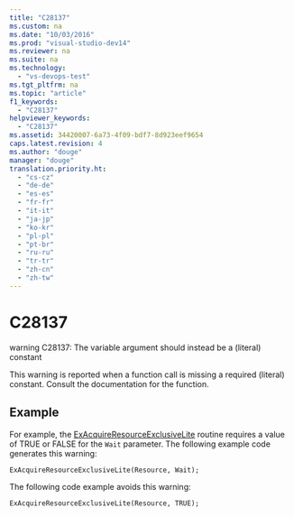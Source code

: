 ```yaml
---
title: "C28137"
ms.custom: na
ms.date: "10/03/2016"
ms.prod: "visual-studio-dev14"
ms.reviewer: na
ms.suite: na
ms.technology: 
  - "vs-devops-test"
ms.tgt_pltfrm: na
ms.topic: "article"
f1_keywords: 
  - "C28137"
helpviewer_keywords: 
  - "C28137"
ms.assetid: 34420007-6a73-4f09-bdf7-8d923eef9654
caps.latest.revision: 4
ms.author: "douge"
manager: "douge"
translation.priority.ht: 
  - "cs-cz"
  - "de-de"
  - "es-es"
  - "fr-fr"
  - "it-it"
  - "ja-jp"
  - "ko-kr"
  - "pl-pl"
  - "pt-br"
  - "ru-ru"
  - "tr-tr"
  - "zh-cn"
  - "zh-tw"
---
```

# C28137
warning C28137: The variable argument should instead be a (literal) constant  
  
 This warning is reported when a function call is missing a required (literal) constant. Consult the documentation for the function.  
  
## Example  
 For example, the [ExAcquireResourceExclusiveLite](http://msdn.microsoft.com/library/windows/hardware/ff544351.aspx) routine requires a value of TRUE or FALSE for the `Wait` parameter. The following example code generates this warning:  
  
```  
ExAcquireResourceExclusiveLite(Resource, Wait);  
```  
  
 The following code example avoids this warning:  
  
```  
ExAcquireResourceExclusiveLite(Resource, TRUE);  
```